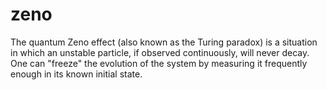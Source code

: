 # zeno
The quantum Zeno effect (also known as the Turing paradox) is a situation in which an unstable particle, if observed continuously, will never decay. One can "freeze" the evolution of the system by measuring it frequently enough in its known initial state.

